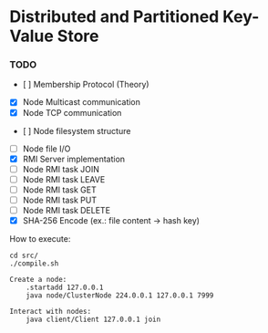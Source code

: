 # Distributed and Partitioned Key-Value Store

### TODO
- [ ] Membership Protocol (Theory)
- [x] Node Multicast communication
- [x] Node TCP communication
- [ ] Node filesystem structure
- [ ] Node file I/O
- [x] RMI Server implementation
- [ ] Node RMI task JOIN
- [ ] Node RMI task LEAVE
- [ ] Node RMI task GET 
- [ ] Node RMI task PUT
- [ ] Node RMI task DELETE
- [x] SHA-256 Encode (ex.: file content -> hash key)

How to execute:

    cd src/
    ./compile.sh

    Create a node:
        .startadd 127.0.0.1
        java node/ClusterNode 224.0.0.1 127.0.0.1 7999

    Interact with nodes: 
        java client/Client 127.0.0.1 join
